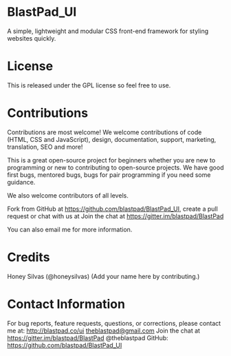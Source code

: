 # BlastPad_UI
A simple, lightweight and modular CSS front-end framework for styling websites quickly.


# License
This is released under the GPL license so feel free to use.


# Contributions
Contributions are most welcome! We welcome contributions of code (HTML, CSS and JavaScript), design, documentation, support, marketing, translation, SEO and more!

This is a great open-source project for beginners whether you are new to programming or new to contributing to open-source projects. We have good first bugs, mentored bugs, bugs for pair programming if you need some guidance.

We also welcome contributors of all levels.

Fork from GitHub at https://github.com/blastpad/BlastPad_UI, create a pull request or chat with us at Join the chat at https://gitter.im/blastpad/BlastPad

You can also email me for more information.


# Credits
Honey Silvas (@honeysilvas)
(Add your name here by contributing.)



# Contact Information
For bug reports, feature requests, questions, or corrections, please contact me at:
http://blastpad.co/ui
theblastpad@gmail.com
Join the chat at https://gitter.im/blastpad/BlastPad
@theblastpad
GitHub: https://github.com/blastpad/BlastPad_UI
